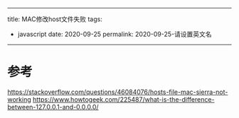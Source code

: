 
---
title: MAC修改host文件失败
tags:

- javascript
date: 2020-09-25
permalink:  2020-09-25-请设置英文名

---

# 参考
<https://stackoverflow.com/questions/46084076/hosts-file-mac-sierra-not-working>
https://www.howtogeek.com/225487/what-is-the-difference-between-127.0.0.1-and-0.0.0.0/
